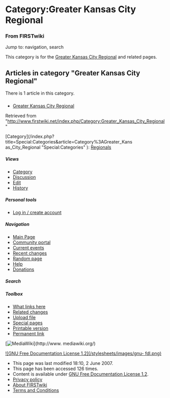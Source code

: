 # Category:Greater Kansas City Regional

### From FIRSTwiki

Jump to: navigation, search

This category is for the [Greater Kansas City
Regional](/index.php/Greater_Kansas_City_Regional "Greater Kansas City
Regional" ) and related pages.

  

## Articles in category "Greater Kansas City Regional"

There is 1 article in this category.

###

  * [Greater Kansas City Regional](/index.php/Greater_Kansas_City_Regional "Greater Kansas City Regional" )

Retrieved from
"<http://www.firstwiki.net/index.php/Category:Greater_Kansas_City_Regional>"

[Category](/index.php?title=Special:Categories&article=Category%3AGreater_Kans
as_City_Regional "Special:Categories" ):
[Regionals](/index.php/Category:Regionals "Category:Regionals" )

##### Views

  * [Category](/index.php/Category:Greater_Kansas_City_Regional)
  * [Discussion](/index.php/Category_talk:Greater_Kansas_City_Regional)
  * [Edit](/index.php?title=Category:Greater_Kansas_City_Regional&action=edit)
  * [History](/index.php?title=Category:Greater_Kansas_City_Regional&action=history)

##### Personal tools

  * [Log in / create account](/index.php?title=Special:Userlogin&returnto=Category:Greater_Kansas_City_Regional)

[](/index.php/Main_Page "Main Page" )

##### Navigation

  * [Main Page](/index.php/Main_Page)
  * [Community portal](/index.php/FIRSTwiki:Community_portal)
  * [Current events](/index.php/Current_events)
  * [Recent changes](/index.php/Special:Recentchanges)
  * [Random page](/index.php/Special:Random)
  * [Help](/index.php/Help:Contents)
  * [Donations](/index.php/FIRSTwiki:Site_support)

##### Search



##### Toolbox

  * [What links here](/index.php/Special:Whatlinkshere/Category:Greater_Kansas_City_Regional)
  * [Related changes](/index.php/Special:Recentchangeslinked/Category:Greater_Kansas_City_Regional)
  * [Upload file](/index.php/Special:Upload)
  * [Special pages](/index.php/Special:Specialpages)
  * [Printable version](/index.php?title=Category:Greater_Kansas_City_Regional&printable=yes)
  * [Permanent link](/index.php?title=Category:Greater_Kansas_City_Regional&oldid=61022)

[![MediaWiki](/skins/common/images/poweredby_mediawiki_88x31.png)](http://www.
mediawiki.org/)

[![GNU Free Documentation License 1.2](/stylesheets/images/gnu-
fdl.png)](http://www.gnu.org/copyleft/fdl.html)

  * This page was last modified 18:10, 2 June 2007.
  * This page has been accessed 126 times.
  * Content is available under [GNU Free Documentation License 1.2](http://www.gnu.org/copyleft/fdl.html "http://www.gnu.org/copyleft/fdl.html" ).
  * [Privacy policy](/index.php/FIRSTwiki:Privacy_policy "FIRSTwiki:Privacy policy" )
  * [About FIRSTwiki](/index.php/FIRSTwiki:About "FIRSTwiki:About" )
  * [Terms and Conditions](/index.php/FIRSTwiki:Terms_and_conditions "FIRSTwiki:Terms and conditions" )

